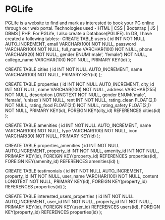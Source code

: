 # PGLife
PGLife is a website to find and mark as interested to book your PG online through our web portal.
Technologies used - HTML | CSS | Bootstrap | JS | DBMS | PHP.
For PGLife, I also create a Database(PGLIFE).
In DB, I have created a following tables:- 
CREATE TABLE users (
  id INT NOT NULL AUTO_INCREMENT,
  email VARCHAR(100) NOT NULL,
  password VARCHAR(100) NOT NULL,
  full_name VARCHAR(100) NOT NULL,
  phone VARCHAR(20) NOT NULL,
  gender ENUM('male', 'female') NOT NULL,
  college_name VARCHAR(100) NOT NULL,
  PRIMARY KEY(id)
);

CREATE TABLE cities (
  id INT NOT NULL AUTO_INCREMENT,
  name VARCHAR(100) NOT NULL,
  PRIMARY KEY(id)
);

CREATE TABLE properties (
  id INT NOT NULL AUTO_INCREMENT,
  city_id INT NOT NULL,
  name VARCHAR(100) NOT NULL,
  address VARCHAR(255) NOT NULL,
  description LONGTEXT NOT NULL,
  gender ENUM('male', 'female', 'unisex') NOT NULL,
  rent INT NOT NULL,
  rating_clean FLOAT(2,1) NOT NULL,
  rating_food FLOAT(2,1) NOT NULL,
  rating_safety FLOAT(2,1) NOT NULL,
  PRIMARY KEY(id),
  FOREIGN KEY(city_id) REFERENCES cities(id)
);

CREATE TABLE amenities (
  id INT NOT NULL AUTO_INCREMENT,
  name VARCHAR(100) NOT NULL,
  type VARCHAR(100) NOT NULL,
  icon VARCHAR(30) NOT NULL,
  PRIMARY KEY(id)
);

CREATE TABLE properties_amenities (
  id INT NOT NULL AUTO_INCREMENT,
  property_id INT NOT NULL,
  amenity_id INT NOT NULL,
  PRIMARY KEY(id),
  FOREIGN KEY(property_id) REFERENCES properties(id),
  FOREIGN KEY(amenity_id) REFERENCES amenities(id)
);

CREATE TABLE testimonials (
  id INT NOT NULL AUTO_INCREMENT,
  property_id INT NOT NULL,
  user_name VARCHAR(100) NOT NULL,
  content LONGTEXT NOT NULL,
  PRIMARY KEY(id),
  FOREIGN KEY(property_id) REFERENCES properties(id)
);

CREATE TABLE interested_users_properties (
  id INT NOT NULL AUTO_INCREMENT,
  user_id INT NOT NULL,
  property_id INT NOT NULL,
  PRIMARY KEY(id),
  FOREIGN KEY(user_id) REFERENCES users(id),
  FOREIGN KEY(property_id) REFERENCES properties(id)
);
